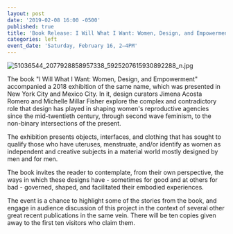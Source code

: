 ```yaml
---
layout: post
date: '2019-02-08 16:00 -0500'
published: true
title: 'Book Release: I Will What I Want: Women, Design, and Empowerment'
categories: left
event_date: 'Saturday, February 16, 2–4PM'
---
```

![51036544_2077928858957338_5925207615930892288_n.jpg]({{site.baseurl}}/assets/img/51036544_2077928858957338_5925207615930892288_n.jpg)


The book "I Will What I Want: Women, Design, and Empowerment" accompanied a 2018 exhibition of the same name, which was presented in New York City and Mexico City. In it, design curators Jimena Acosta Romero and Michelle Millar Fisher explore the complex and contradictory role that design has played in shaping women's reproductive agencies since the mid-twentieth century, through second wave feminism, to the non-binary intersections of the present. 

The exhibition presents objects, interfaces, and clothing that has sought to qualify those who have uteruses, menstruate, and/or identify as women as independent and creative subjects in a material world mostly designed by men and for men.

The book invites the reader to contemplate, from their own perspective, the ways in which these designs have - sometimes for good and at others for bad - governed, shaped, and facilitated their embodied experiences. 

The event is a chance to highlight some of the stories from the book, and engage in audience discussion of this project in the context of several other great recent publications in the same vein. There will be ten copies given away to the first ten visitors who claim them.
